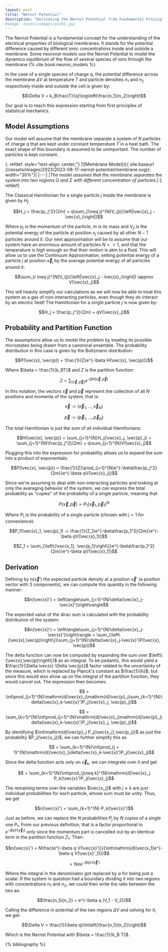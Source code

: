 ```yaml
---
layout: post
title: "Nernst Potential"
description: "Derivating the Nernst Potential from Fundamental Principles of Statistical Mechanics"
#image: assets/images/pic01.jpg
---
```


The Nernst Potential is a fundamental concept for the understanding of the electrical properties of biological membranes. It stands for the potential difference caused by different ionic concentrations inside and outside a membrane. Some neuronal models use the Nernst Potential to model the dynamics equilibrium of the flow of several species of ions through the membrane {% cite book:neuron_models %}. 

In the case of a single species of charge $q$, the potential difference across the membrane $\Delta V$ at temperature $T$ and particle densities $n_1$ and $n_2$ respectively inside and outside the cell is given by:

$$\Delta V = k_B\frac{T}{q}\log\left(\frac{n_1}{n_2}\right)$$

Our goal is to reach this expression starting from first principles of statistical mechanics.

## Model Assumptions

Our model will assume that the membrane separate a system of $N$ particles of charge $q$ that are kept under constant temperature $T$ in a heat bath. The exact shape of this boundary is assumed to be unimportant. The number of particles is kept constant.

{: refdef: style="text-align: center;"}
|![Membrane Model]({{ site.baseurl }}/assets/images/2023/2023-08-17-nernst-potential/membrane.svg){: width="30%"}|
|:--:|
|*The model assumes that the membrane separates the system into two regions $\Omega$ and $\Sigma$ with different concentration of particles.*|
{: refdef}

The Classical Hamiltonian for a single particle $j$ inside the membrane is given by $H_j$:

$$H_j = \frac{p_j^2}{2m} + q\sum_{i\neq j}^{N}V_{ji}(\left|\vec{x}_j - \vec{x}_i\right|)$$

Where $p_j$ is the momentum of the particle, $m$ is its mass and $V_{ji}$ is the potential energy of the particle at position $x_j$ caused by all other $N-1$ particles around it. Our next approximation will be to assume that our system have an enormous amount of particles $N>>1$, and that the temperature is high enough so that their motion is akin to a fluid. This will allow us to use the Continuum Approximation, setting potential energy of a particle $j$ at position $\vec{x}_j$ by the average potential energy of all particles around it:

$$\sum_{i \neq j}^{N}V_{ji}(\left|\vec{x}_j - \vec{x}_i\right|) \approx V(\vec{x}_j)$$

This will heavily simplify our calculations as we will now be able to treat this system as a gas of non-interacting particles, even though they do interact by an electric field! The Hamiltonian for a single particle $j$ is now given by:

$$H_j = \frac{p_j^2}{2m} + qV(\vec{x}_j)$$

## Probability and Partition Function

The assumptions allow us to model the problem by treating its possible microstates being drawn from a canonical ensemble. The probability distribution in this case is given by the Boltzmann distribution:

$$P(\vec{x}, \vec{p}) = \frac{1}{Z}e^{-\beta H(\vec{x}, \vec{p})}$$

Where $\beta = \frac{1}{k_BT}$ and $Z$ is the partition function:

$$Z = \sum_{\left\{\vec{x}, \vec{p}\right\}}e^{-\beta H(\vec{x}, \vec{p})}$$

In this notation, the vectors $\vec{x}$ and $\vec{p}$ represent the collection of all $N$ positions and momenta of the system, that is:

$$\vec{x} := \left(\vec{x}_1,...,\vec{x}_N\right)$$

$$\vec{p} := \left(\vec{p}_1,...,\vec{p}_N\right)$$

The total Hamiltonian is just the sum of all individual Hamiltonians:

$$H(\vec{x}, \vec{p}) = \sum_{j=1}^{N}H_j(\vec{x}_j, \vec{p}_j) = \sum_{j=1}^{N}\frac{p_j^2}{2m} + q\sum_{j=1}^{N}V(\vec{x}_j)$$

Plugging this into the expression for probability allows us to expand the sum into a product of exponentials:

$$P(\vec{x}, \vec{p}) = \frac{1}{Z}\prod_{j=1}^{N}e^{-\beta\frac{p_j^2}{2m}}e^{-\beta qV(\vec{x}_j)}$$

Since we're assuming to deal with non-interacting particles and looking at only the averaging behavior of the system, we can express the total probability as "copies" of the probability of a single particle, meaning that

$$P(\vec{x}, \vec{p}) = P_1(\vec{x}_1, \vec{p}_1)^N$$

Where $P_1$ is the probability of a single particle (chosen with $j=1$ for convenience):

$$P_1(\vec{x}_1, \vec{p}_1) := \frac{1}{Z_1}e^{-\beta\frac{p_1^2}{2m}}e^{-\beta qV(\vec{x}_1)}$$

$$Z_1 = \sum_{\left\{\vec{x_1}, \vec{p_1}\right\}}e^{-\beta\frac{p_1^2}{2m}}e^{-\beta qV(\vec{x}_1)}$$

## Derivation

Defining by $n(\vec{x}')$ the expected particle density at a position $\vec{x}'$ (a position vector with 3 components), we can compute this quantity in the following manner:

$$n(\vec{x}') = \left\langle\sum_{j=1}^{N}\delta(\vec{x}_j-\vec{x}')\right\rangle$$

The expected value of the dirac sum is calculated with the probability distribution of the system:

$$n(\vec{x}') = \left\langle\sum_{j=1}^{N}\delta(\vec{x}_j-\vec{x}')\right\rangle = \sum_{\left\{\vec{x},\vec{p}\right\}}\sum_{j=1}^{N}\delta(\vec{x}_j-\vec{x}')P(\vec{x}, \vec{p})$$

The delta function can now be computed by expanding the sum over $\left\\{\vec{x},\vec{p}\right\\}$ as an integral. To be pedantic, this would yield a $\frac{1}{\Delta \vec{x} \Delta \vec{p}}$ factor related to the uncertainty of the measure, which is replaced by Planck's constant as $\frac{1}{h}$; but since this would also show up on the integral of the partition function, they would cancel out. The expression then becomes:

$$ = \int\prod_{j=1}^{N}\mathrm{d}\vec{x}_j\mathrm{d}\vec{p}_j\sum_{k=1}^{N}\delta(\vec{x}_k-\vec{x}')P_j(\vec{x}_j, \vec{p}_j)$$

$$ = \sum_{k=1}^{N}\int\prod_{j=1}^{N}\mathrm{d}\vec{x}_j\mathrm{d}\vec{p}_j\delta(\vec{x}_k-\vec{x}')P_j(\vec{x}_j, \vec{p}_j)$$

By identifying $\int\mathrm{d}\vec{p}_j P_j(\vec{x_j},\vec{p_j})$ as just the probability $P_j(\vec{x_j})$, we can further simplify this as

$$ = \sum_{k=1}^{N}\int\prod_{j = 1}^{N}\mathrm{d}\vec{x}_j\delta(\vec{x}_k-\vec{x}')P_j(\vec{x}_j)$$

Since the delta function acts only on $\vec{x}_k$, we can integrate over it and get

$$ = \sum_{k=1}^{N}\int\prod_{j\neq k}^{N}\mathrm{d}\vec{x}_j P_k(\vec{x}')P_j(\vec{x}_j)$$

The remaining terms over the variables $\vec{x_j}$ with $j \neq k$ are just individual probabilities for each particle, whose sum must be unity. Thus, we get

$$n(\vec{x}') = \sum_{k=1}^{N} P_k(\vec{x}')$$

Just as before, we can replace the $N$ probabilities $P_j$ by $N$ copies of a single one $P_1$. From our previous definition, that is a factor proportional to $e^{-\beta q V(\vec{x}_1)}$ only since the momentum part is cancelled out by an identical term in the partition function $Z_1$. Then:

$$n(\vec{x}') = N\frac{e^{-\beta q V(\vec{x}')}}{\int\mathrm{d}\vec{x_1}e^{-\beta q V(\vec{x}'_1)}}$$

$$= N\alpha e^{-\beta q V(\vec{x}')}$$

Where the integral in the denominator got replaced by $\alpha$ for being just a scalar. If the system in question had a boundary dividing it into two regions with concentrations $n_1$ and $n_2$, we could then write the ratio between the two as:

$$\frac{n_1}{n_2} = e^{-\beta q (V_1 - V_2)}$$

Calling the difference in potential of the two regions $\Delta V$ and solving for it, we get:

$$\Delta V = \frac{1}{\beta q}\ln\left(\frac{n_1}{n_2}\right)$$

Which is the Nernst Potential with $\beta = \frac{1}{k_B T}$.

{% bibliography %}
